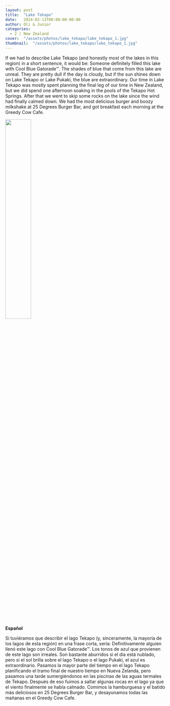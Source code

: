```yaml
---
layout: post
title:  "Lake Tekapo"
date:   2024-03-13T00:00:00-00:00
author: Oli & Junior
categories:
  - 2 | New Zealand
cover:  "/assets/photos/lake_tekapo/lake_tekapo_1.jpg"
thumbnail:  "/assets/photos/lake_tekapo/lake_tekapo_1.jpg"
---
```


If we had to describe Lake Tekapo (and honestly most of the lakes in this region) in a short sentence, it would be: Someone definitely filled this lake with Cool Blue Gatorade™. The shades of blue that come from this lake are unreal. They are pretty dull if the day is cloudy, but if the sun shines down on Lake Tekapo or Lake Pukaki, the blue are extraordinary. Our time in Lake Tekapo was mostly spent planning the final leg of our time in New Zealand, but we did spend one afternoon soaking in the pools of the Tekapo Hot Springs. After that we went to skip some rocks on the lake since the wind had finally calmed down. We had the most delicious burger and boozy milkshake at 25 Degrees Burger Bar, and got breakfast each morning at the Greedy Cow Cafe. 

<img src="/oli-jr-travel/assets/photos/lake_tekapo/lake_tekapo_1.jpg" style="width:40%; margin-bottom:10px">

<br clear="all" />

__Español__

Si tuviéramos que describir el lago Tekapo (y, sinceramente, la mayoría de los lagos de esta región) en una frase corta, sería: Definitivamente alguien llenó este lago con Cool Blue Gatorade™. Los tonos de azul que provienen de este lago son irreales. Son bastante aburridos si el día está nublado, pero si el sol brilla sobre el lago Tekapo o el lago Pukaki, el azul es extraordinario. Pasamos la mayor parte del tiempo en el lago Tekapo planificando el tramo final de nuestro tiempo en Nueva Zelanda, pero pasamos una tarde sumergiéndonos en las piscinas de las aguas termales de Tekapo. Después de eso fuimos a saltar algunas rocas en el lago ya que el viento finalmente se había calmado. Comimos la hamburguesa y el batido más deliciosos en 25 Degrees Burger Bar, y desayunamos todas las mañanas en el Greedy Cow Cafe.

